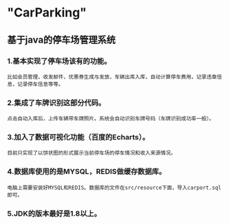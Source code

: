 # "CarParking" 

## 基于java的停车场管理系统
### 1.基本实现了停车场该有的功能。
	比如会员管理，收发邮件，优惠券生成与发放，车辆出库入库，自动计算停车费用，记录违章信息，记录停车信息等等。
    
### 2.集成了车牌识别这部分代码。
	点击自动入库后，上传车辆带车牌照片。系统会自动识别车牌号码（车牌识别成功率一般）。
    
### 3.加入了数据可视化功能（百度的Echarts）。
	目前只实现了以饼状图的形式展示当前停车场的停车情况和收入来源情况。
    
### 4.数据库使用的是MYSQL，REDIS做缓存数据库。
	电脑上需要安装好MYSQL和REDIS。数据库的文件在src/resource下面，导入carport.sql即可。

### 5.JDK的版本最好是1.8以上。
